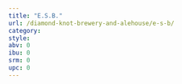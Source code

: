 ```yaml
---
title: "E.S.B."
url: /diamond-knot-brewery-and-alehouse/e-s-b/
category: 
style: 
abv: 0
ibu: 0
srm: 0
upc: 0
---
```


